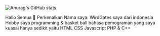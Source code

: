 ![Anurag's GitHub stats](https://github-readme-stats.vercel.app/api?username=bot-codes&show_icons=true&theme=radical)

Hallo Semua 👋 Perkenalkan Nama saya: WirdGates 
saya dari indonesia
Hobby saya programming & basket ball
bahasa pemograman yang saya kuasai hanya sedikit yaitu HTML CSS Javascript PHP & C++
